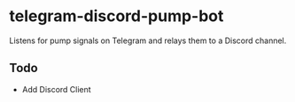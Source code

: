 # telegram-discord-pump-bot
Listens for pump signals on Telegram and relays them to a Discord channel.

## Todo
 - Add Discord Client

